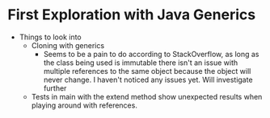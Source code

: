 # First Exploration with Java Generics
* Things to look into
  * Cloning with generics
    * Seems to be a pain to do according to StackOverflow, as long as the class being used is immutable there isn't an issue 
    with multiple references to the same object because the object will never change. I haven't noticed any issues yet. Will
    investigate further
  * Tests in main with the extend method show unexpected results when playing around with references. 

